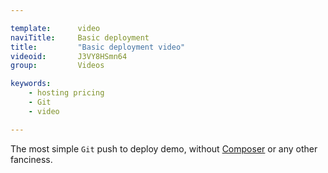 ```yaml
---

template:      video
naviTitle:     Basic deployment
title:         "Basic deployment video"
videoid:       J3VY8HSmn64
group:         Videos

keywords:
    - hosting pricing
    - Git
    - video

---
```


The most simple `Git` push to deploy demo, without [Composer](/composer) or any other fanciness.